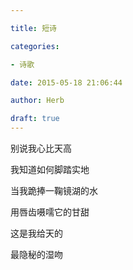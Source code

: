 ```yaml
---

title: 短诗

categories:

- 诗歌

date: 2015-05-18 21:06:44

author: Herb

draft: true
---
```


别说我心比天高

我知道如何脚踏实地

当我跪捧一鞠镜湖的水

用唇齿嗫嚅它的甘甜

这是我给天的

最隐秘的湿吻